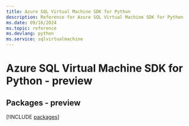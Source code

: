 ```yaml
---
title: Azure SQL Virtual Machine SDK for Python
description: Reference for Azure SQL Virtual Machine SDK for Python
ms.date: 09/16/2024
ms.topic: reference
ms.devlang: python
ms.service: sqlvirtualmachine
---
```

# Azure SQL Virtual Machine SDK for Python - preview
## Packages - preview
[!INCLUDE [packages](sql-virtual-machine-index.md)]
